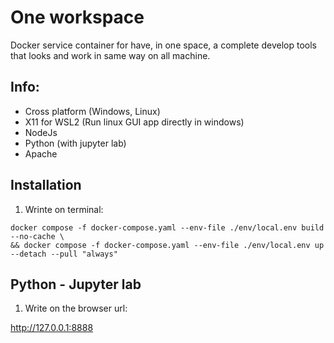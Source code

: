 # One workspace

Docker service container for have, in one space, a complete develop tools that looks and work in same way on all machine.

## Info:

-   Cross platform (Windows, Linux)
-   X11 for WSL2 (Run linux GUI app directly in windows)
-   NodeJs
-   Python (with jupyter lab)
-   Apache

## Installation

1. Wrinte on terminal:

```
docker compose -f docker-compose.yaml --env-file ./env/local.env build --no-cache \
&& docker compose -f docker-compose.yaml --env-file ./env/local.env up --detach --pull "always"
```

## Python - Jupyter lab

1. Write on the browser url:

http://127.0.0.1:8888
